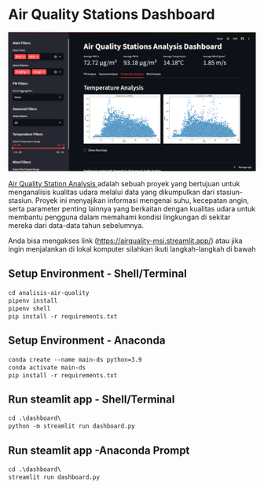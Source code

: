 # Air Quality Stations Dashboard 

![image](https://github.com/SyafiqMSI/analisis-air-quality/blob/main/data/image.png)

[Air Quality Station Analysis ](https://airquality-msi.streamlit.app/) adalah sebuah proyek yang bertujuan untuk menganalisis kualitas udara melalui data yang dikumpulkan dari stasiun-stasiun. Proyek ini menyajikan informasi mengenai suhu, kecepatan angin, serta parameter penting lainnya yang berkaitan dengan kualitas udara untuk membantu pengguna dalam memahami kondisi lingkungan di sekitar mereka dari data-data tahun sebelumnya.

Anda bisa mengakses link (https://airquality-msi.streamlit.app/) atau jika ingin menjalankan di lokal komputer silahkan ikuti langkah-langkah di bawah

## Setup Environment - Shell/Terminal
```
cd analisis-air-quality
pipenv install
pipenv shell
pip install -r requirements.txt
```
## Setup Environment - Anaconda
```
conda create --name main-ds python=3.9
conda activate main-ds
pip install -r requirements.txt
```

## Run steamlit app - Shell/Terminal
```
cd .\dashboard\
python -m streamlit run dashboard.py
```

## Run steamlit app -Anaconda Prompt
```
cd .\dashboard\
streamlit run dashboard.py
```
